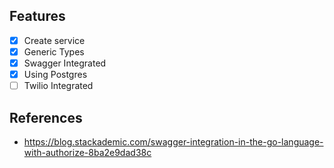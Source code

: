 ## Features

- [x] Create service
- [x] Generic Types
- [x] Swagger Integrated
- [x] Using Postgres
- [ ] Twilio Integrated

## References

- https://blog.stackademic.com/swagger-integration-in-the-go-language-with-authorize-8ba2e9dad38c
